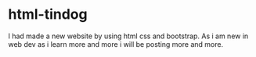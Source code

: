 # html-tindog
I had made a new website by using html css and bootstrap. As i am new in web dev as i learn more and more i will be posting more and more. 
